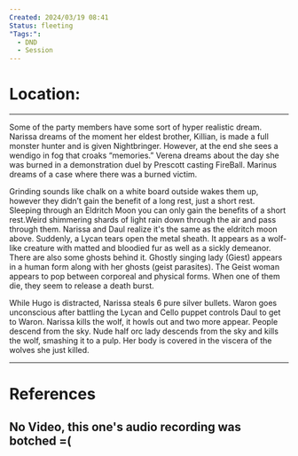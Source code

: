 ```yaml
---
Created: 2024/03/19 08:41
Status: fleeting
"Tags:":
  - DND
  - Session
---
```

# Location:
---
Some of the party members have some sort of hyper realistic dream. Narissa dreams of the moment her eldest brother, Killian, is made a full monster hunter and is given Nightbringer. However, at the end she sees a wendigo in fog that croaks “memories.” Verena dreams about the day she was burned in a demonstration duel by Prescott casting FireBall. Marinus dreams of a case where there was a burned victim.

Grinding sounds like chalk on a white board outside wakes them up, however they didn’t gain the benefit of a long rest, just a short rest. Sleeping through an Eldritch Moon you can only gain the benefits of a short rest.Weird shimmering shards of light rain down through the air and pass through them. Narissa and Daul realize it's the same as the eldritch moon above. Suddenly, a Lycan tears open the metal sheath. It appears as a wolf-like creature with matted and bloodied fur as well as a sickly demeanor. There are also some ghosts behind it. Ghostly singing lady (Giest) appears in a human form along with her ghosts (geist parasites). The Geist woman appears to pop between corporeal and physical forms. When one of them die, they seem to release a death burst.

While Hugo is distracted, Narissa steals 6 pure silver bullets. Waron goes unconscious after battling the Lycan and Cello puppet controls Daul to get to Waron. Narissa kills the wolf, it howls out and two more appear. People descend from the sky. Nude half orc lady descends from the sky and kills the wolf, smashing it to a pulp. Her body is covered in the viscera of the wolves she just killed.

---
# References
## No Video, this one's audio recording was botched =(